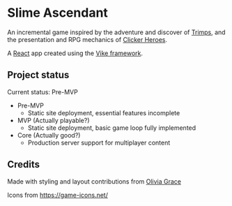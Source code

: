 # Slime Ascendant

An incremental game inspired by the adventure and discover of [Trimps](https://trimps.github.io/), and the presentation and RPG mechanics of [Clicker Heroes](https://www.clickerheroes.com/).

A [React](https://react.dev/) app created using the [Vike framework](https://vike.dev/).

## Project status

Current status: Pre-MVP

- Pre-MVP
  - Static site deployment, essential features incomplete
- MVP (Actually playable?)
  - Static site deployment, basic game loop fully implemented
- Core (Actually good?)
  - Production server support for multiplayer content

## Credits

Made with styling and layout contributions from [Olivia Grace](https://github.com/olivia-clarkeedwards)

Icons from https://game-icons.net/
